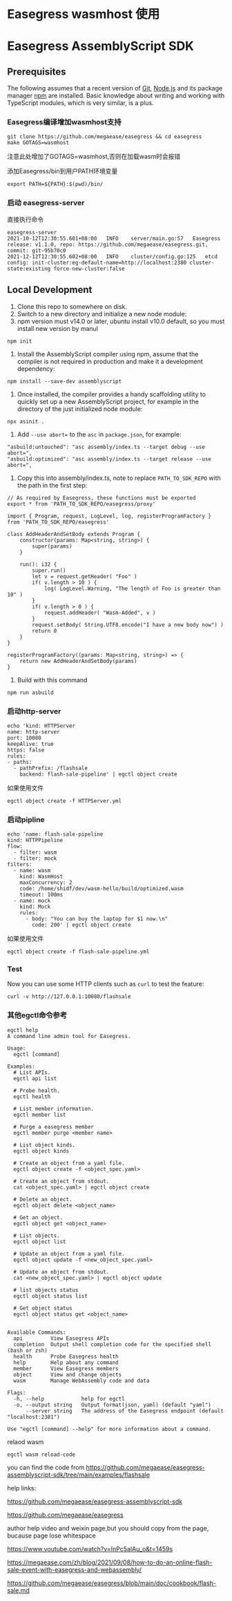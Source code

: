 # Easegress wasmhost 使用

# Easegress AssemblyScript SDK

## Prerequisites

The following assumes that a recent version of [Git](https://git-scm.com/), [Node.js](https://nodejs.org/) and its package manager [npm](https://www.npmjs.com/) are installed. Basic knowledge about writing and working with TypeScript modules, which is very similar, is a plus.

### Easegress编译增加wasmhost支持

```
git clone https://github.com/megaease/easegress && cd easegress
make GOTAGS=wasmhost 
```

注意此处增加了GOTAGS=wasmhost,否则在加载wasm时会报错

添加Easegress/bin到用户PATH环境变量

```
export PATH=${PATH}:$(pwd)/bin/
```

### 启动 easegress-server 

直接执行命令

```
easegress-server                                 
2021-10-12T12:30:55.601+08:00	INFO	server/main.go:57	Easegress release: v1.1.0, repo: https://github.com/megaease/easegress.git, commit: git-95b70c0
2021-12-12T12:30:55.602+08:00	INFO	cluster/config.go:125	etcd config: init-cluster:eg-default-name=http://localhost:2380 cluster-state:existing force-new-cluster:false
```



## Local Development

1. Clone this repo to somewhere on disk.
2. Switch to a new directory and initialize a new node module:
3. npm version must v14.0 or later, ubuntu install v10.0 default, so you must install new version by manul

```
npm init
```

1. Install the AssemblyScript compiler using npm, assume that the compiler is not required in production and make it a development dependency:

```
npm install --save-dev assemblyscript
```

1. Once installed, the compiler provides a handy scaffolding utility to quickly set up a new AssemblyScript project, for example in the directory of the just initialized node module:

```
npx asinit .
```

1. Add `--use abort=` to the `asc` in `package.json`, for example:

```
"asbuild:untouched": "asc assembly/index.ts --target debug --use abort=",
"asbuild:optimized": "asc assembly/index.ts --target release --use abort=",
```

1. Copy this into assembly/index.ts, note to replace `PATH_TO_SDK_REPO` with the path in the first step:

```
// As required by Easegress, these functions must be exported
export * from 'PATH_TO_SDK_REPO/easegress/proxy'

import { Program, request, LogLevel, log, registerProgramFactory } from 'PATH_TO_SDK_REPO/easegress'

class AddHeaderAndSetBody extends Program {
    constructor(params: Map<string, string>) {
        super(params)
    }

    run(): i32 {
        super.run()
        let v = request.getHeader( "Foo" )
        if( v.length > 10 ) {
            log( LogLevel.Warning, "The length of Foo is greater than 10" )
        }
        if( v.length > 0 ) {
            request.addHeader( "Wasm-Added", v )
        }
        request.setBody( String.UTF8.encode("I have a new body now") )
        return 0
    }
}

registerProgramFactory((params: Map<string, string>) => {
    return new AddHeaderAndSetBody(params)
}
```

1. Build with this command

```
npm run asbuild
```

### 启动http-server

```
echo 'kind: HTTPServer
name: http-server
port: 10080
keepAlive: true
https: false
rules:
- paths:
  - pathPrefix: /flashsale
    backend: flash-sale-pipeline' | egctl object create
```

如果使用文件

```
egctl object create -f HTTPServer.yml
```

### 启动pipline

```
echo 'name: flash-sale-pipeline
kind: HTTPPipeline
flow:
  - filter: wasm
  - filter: mock
filters:
  - name: wasm
    kind: WasmHost
    maxConcurrency: 2
    code: /home/shidf/dev/wasm-hello/build/optimized.wasm
    timeout: 100ms
  - name: mock
    kind: Mock
    rules:
      - body: "You can buy the laptop for $1 now.\n"
        code: 200' | egctl object create
```

如果使用文件

```
egctl object create -f flash-sale-pipeline.yml
```

### Test

Now you can use some HTTP clients such as `curl` to test the feature:

```
curl -v http://127.0.0.1:10080/flashsale
```

### 其他egctl命令参考

```
egctl help
A command line admin tool for Easegress.

Usage:
  egctl [command]

Examples:
  # List APIs.
  egctl api list

  # Probe health.
  egctl health

  # List member information.
  egctl member list

  # Purge a easegress member
  egctl member purge <member name>

  # List object kinds.
  egctl object kinds

  # Create an object from a yaml file.
  egctl object create -f <object_spec.yaml>

  # Create an object from stdout.
  cat <object_spec.yaml> | egctl object create

  # Delete an object.
  egctl object delete <object_name>

  # Get an object.
  egctl object get <object_name>

  # List objects.
  egctl object list

  # Update an object from a yaml file.
  egctl object update -f <new_object_spec.yaml>

  # Update an object from stdout.
  cat <new_object_spec.yaml> | egctl object update

  # list objects status
  egctl object status list

  # Get object status
  egctl object status get <object_name>


Available Commands:
  api         View Easegress APIs
  completion  Output shell completion code for the specified shell (bash or zsh)
  health      Probe Easegress health
  help        Help about any command
  member      View Easegress members
  object      View and change objects
  wasm        Manage WebAssembly code and data

Flags:
  -h, --help            help for egctl
  -o, --output string   Output format(json, yaml) (default "yaml")
      --server string   The address of the Easegress endpoint (default "localhost:2381")

Use "egctl [command] --help" for more information about a command.
```

relaod wasm

```
egctl wasm reload-code
```

you can find the code from https://github.com/megaease/easegress-assemblyscript-sdk/tree/main/examples/flashsale

help links:

https://github.com/megaease/easegress-assemblyscript-sdk

https://github.com/megaease/easegress



author help video and weixin page,but you should copy from the page, bucause page lose whitespace

https://www.youtube.com/watch?v=InPc5aIAu_o&t=1459s

https://megaease.com/zh/blog/2021/09/08/how-to-do-an-online-flash-sale-event-with-easegress-and-webassembly/

https://github.com/megaease/easegress/blob/main/doc/cookbook/flash-sale.md
